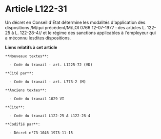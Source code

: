 # Article L122-31

Un décret en Conseil d'Etat détermine les modalités d'application des dispositions /M/qui précèdent/M/LOI  0766 12-07-1977 :
des articles L. 122-25 à L. 122-28-4// et le régime des sanctions applicables à l'employeur qui a méconnu lesdites
dispositions.

**Liens relatifs à cet article**

	**Nouveaux textes**:

	  - Code du travail - art. L1225-72 (VD)

	**Cité par**:

	  - Code du travail - art. L773-2 (M)

	**Anciens textes**:

	  - Code du travail 1029 VI

	**Cite**:

	  - Code du travail L122-25 A L122-28-4

	**Codifié par**:

	  - Décret n°73-1046 1973-11-15
